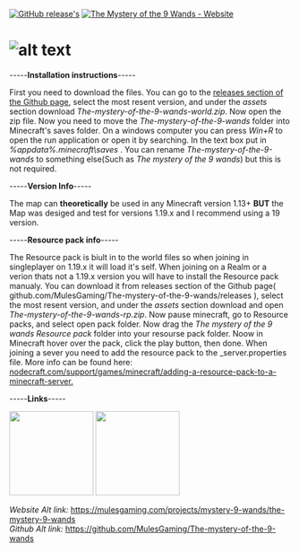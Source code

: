 <!-- Badges -->

[![GitHub release's](https://img.shields.io/github/release/MulesGaming/The-mystery-of-the-9-wands?include_prereleases=&sort=semver&color=FF0000)](https://github.com/MulesGaming/The-mystery-of-the-9-wands/releases/)
[![The Mystery of the 9 Wands - Website](https://img.shields.io/badge/The_Mystery_of_the_9_Wands-Website-orange)](https://www.mulesgaming.com/projects/mystery-9-wands/the-mystery-9-wands)


# ![alt text](https://www.mulesgaming.com/media/images/9_wands_icon.png)

-----**Installation instructions**-----  

  First you need to download the files. You can go to the [releases section of the Github page](https://github.com/MulesGaming/The-mystery-of-the-9-wands/releases), select the most resent version, and under the _assets_ section download  _The-mystery-of-the-9-wands-world.zip_. Now open the zip file. Now you need to move the *The-mystery-of-the-9-wands* folder into Minecraft's saves folder. On a windows computer you can press *Win+R* to open the run application or open it by searching. In the text box put in *%appdata%\.minecraft\saves* . You can rename *The-mystery-of-the-9-wands* to something else(Such as *The mystery of the 9 wands*) but this is not required.  
  
-----**Version Info**-----  

  The map can **theoretically** be used in any Minecraft version 1.13+ **BUT** the Map was desiged and test for versions 1.19.x and I recommend using a 19 version.

-----**Resource pack info**-----  

The Resource pack is biult in to the world files so when joining in singleplayer on 1.19.x it will load it's self. When joining on a Realm or a verion thats not a 1.19.x version you will have to install the Resource pack manualy. You can download it from releases section of the Github page( github.com/MulesGaming/The-mystery-of-the-9-wands/releases ), select the most resent version, and under the _assets_ section download and open _The-mystery-of-the-9-wands-rp.zip_. Now pause minecraft, go to Resource packs, and select open pack folder. Now drag the _The mystery of the 9 wands Resource pack_ folder into your resourse pack folder. Noow in Minecraft hover over the pack, click the play button, then done. When joining a sever you need to add the resource pack to the _server.properties file. More info can be found here:
[nodecraft.com/support/games/minecraft/adding-a-resource-pack-to-a-minecraft-server.](https://nodecraft.com/support/games/minecraft/adding-a-resource-pack-to-a-minecraft-server)

-----**Links**-----  
  
<a href='https://mulesgaming.github.io/projects/mystery-9-wands/the-mystery-9-wands'><img src='https://cdn-icons-png.flaticon.com/512/72/72626.png' width="150"></a>
<a href='https://github.com/MulesGaming/The-mystery-of-the-9-wands'><img src='https://cryptodefinitions.com/wp-content/uploads/2020/09/GitHub-Logo.png' width="150"></a> 

_Website Alt link:_ https://mulesgaming.com/projects/mystery-9-wands/the-mystery-9-wands  
_Github Alt link:_ https://github.com/MulesGaming/The-mystery-of-the-9-wands  
